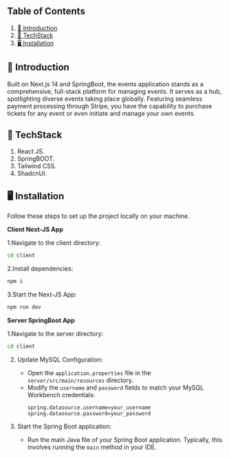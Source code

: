 
## <a >Table of Contents</a>

1. [🤖 Introduction](#introduction)
2. [🚀 TechStack](#techstack)
3. [🖥️ Installation](#installation)


## <a name="#introduction">🤖 Introduction</a>
Built on Next.js 14 and SpringBoot, the events application stands as a comprehensive, full-stack platform for managing events. It serves as a hub, spotlighting diverse events taking place globally. Featuring seamless payment processing through Stripe, you have the capability to purchase tickets for any event or even initiate and manage your own events.



## <a name="#techstack">🚀 TechStack</a>
1. React JS.
2. SpringBOOT.
3. Tailwind CSS.
4. ShadcnUI.


## <a name="#installation">🖥️ Installation</a>

Follow these steps to set up the project locally on your machine.

**Client Next-JS  App**

1.Navigate to the client directory:
```bash
cd client
```
2.Install dependencies:
```bash
npm i
```

3.Start the Next-JS App:
```bash
npm run dev
```


**Server SpringBoot App**

1.Navigate to the server directory:
```bash
cd client
```

2. Update MySQL Configuration:
    - Open the `application.properties` file in the `server/src/main/resources` directory.
    - Modify the `username` and `password` fields to match your MySQL Workbench credentials:
        ```properties
        spring.datasource.username=your_username
        spring.datasource.password=your_password
        ```

3. Start the Spring Boot application:
    - Run the main Java file of your Spring Boot application. Typically, this involves running the `main` method in your IDE.





